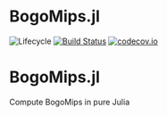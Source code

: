 # BogoMips.jl

![Lifecycle](https://img.shields.io/badge/lifecycle-experimental-orange.svg)<!--
![Lifecycle](https://img.shields.io/badge/lifecycle-maturing-blue.svg)
![Lifecycle](https://img.shields.io/badge/lifecycle-stable-green.svg)
![Lifecycle](https://img.shields.io/badge/lifecycle-retired-orange.svg)
![Lifecycle](https://img.shields.io/badge/lifecycle-archived-red.svg)
![Lifecycle](https://img.shields.io/badge/lifecycle-dormant-blue.svg) -->
[![Build Status](https://travis-ci.com/jdadavid/BogoMips.jl.svg?branch=master)](https://travis-ci.com/jdadavid/BogoMips.jl)
[![codecov.io](http://codecov.io/github/jdadavid/BogoMips.jl/coverage.svg?branch=master)](http://codecov.io/github/jdadavid/BogoMips.jl?branch=master)
<!--
[![Documentation](https://img.shields.io/badge/docs-stable-blue.svg)](https://jdadavid.github.io/BogoMips.jl/stable)
[![Documentation](https://img.shields.io/badge/docs-master-blue.svg)](https://jdadavid.github.io/BogoMips.jl/dev)
-->
# BogoMips.jl
Compute BogoMips in pure Julia
